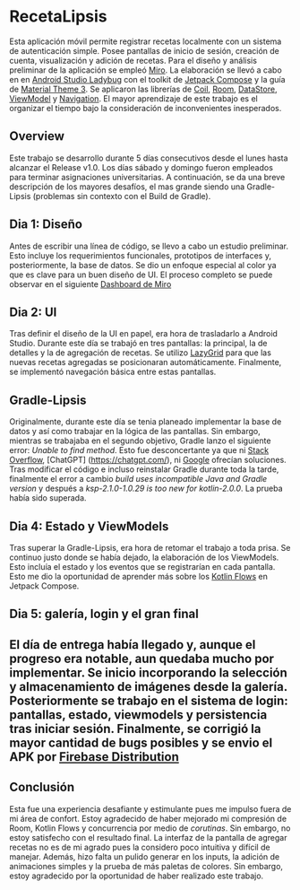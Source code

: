 # RecetaLipsis
Esta aplicación móvil permite registrar recetas localmente con un sistema de autenticación simple. Posee pantallas de inicio de sesión, creación de cuenta, visualización y adición de recetas. Para el diseño y análisis preliminar de la aplicación se empleó [Miro]( https://miro.com). La elaboración se llevó a cabo en en [Android Studio Ladybug]( https://developer.android.com/studio?gad_source=1&gclid=CjwKCAiA8Lu9BhA8EiwAag16b5DL1xs6TON7vF4mRVVeXIR3KMpof0W3NMofzBXhvSuatZj6pwYL0hoCyQoQAvD_BwE&gclsrc=aw.ds)  con el toolkit de [Jetpack Compose]( https://developer.android.com/compose) y la guía de [Material Theme 3]( https://developer.android.com/develop/ui/compose/designsystems/material3). Se aplicaron las librerías de [Coil]( https://coil-kt.github.io/coil/compose/), [Room]( https://developer.android.com/jetpack/androidx/releases/room?hl=es-419), [DataStore]( https://developer.android.com/topic/libraries/architecture/datastore?hl=es-419), [ViewModel](https://developer.android.com/topic/libraries/architecture/viewmodel?hl=es-419) y [Navigation]( https://developer.android.com/develop/ui/compose/navigation?hl=es-419). El mayor aprendizaje de este trabajo es el organizar el tiempo bajo la consideración de inconvenientes inesperados.  

## Overview
Este trabajo se desarrollo durante 5 días consecutivos desde el lunes hasta alcanzar el Release v1.0. Los días sábado y domingo fueron empleados para terminar asignaciones universitarias. A continuación, se da una breve descripción de los mayores desafíos, el mas grande siendo una Gradle-Lipsis (problemas sin contexto con el Build de Gradle). 
## Dia 1: Diseño
Antes de escribir una línea de código, se llevo a cabo un estudio preliminar. Esto incluye los requerimientos funcionales, prototipos de interfaces y, posteriormente, la base de datos. Se dio un enfoque especial al color ya que es clave para un buen diseño de UI. El proceso completo se puede observar en el siguiente [Dashboard de Miro]( https://miro.com/app/board/uXjVLhbZT_M=/?share_link_id=986574319722)
## Dia 2: UI
Tras definir el diseño de la UI en papel, era hora de trasladarlo a Android Studio. Durante este día se trabajó en tres pantallas: la principal, la de detalles y la de agregación de recetas. Se utilizo [LazyGrid]( https://developer.android.com/develop/ui/compose/lists?hl=es-419) para que las nuevas recetas agregadas se posicionaran automáticamente. Finalmente, se implementó navegación básica entre estas pantallas. 
## Gradle-Lipsis
Originalmente, durante este día se tenia planeado implementar la base de datos y así como trabajar en la lógica de las pantallas. Sin embargo, mientras se trabajaba en el segundo objetivo, Gradle lanzo el siguiente error: *Unable to find method*. Esto fue desconcertante ya que ni [Stack Overflow](https://stackoverflow.com/questions), [ChatGPT] (https://chatgpt.com/), ni [Google]( https://www.google.com/) ofrecían soluciones. Tras modificar el código e incluso reinstalar Gradle durante toda la tarde, finalmente el error a cambio  *build uses incompatible Java and Gradle version* y después a *ksp-2.1.0-1.0.29 is too new for kotlin-2.0.0*.  La prueba había sido superada.
## Dia 4: Estado y ViewModels
Tras superar la Gradle-Lipsis, era hora de retomar el trabajo a toda prisa. Se continuo justo donde se había dejado, la elaboración de los ViewModels. Esto incluía el estado y los eventos que se registrarían en cada pantalla. Esto me dio la oportunidad de aprender más sobre los [Kotlin Flows](https://developer.android.com/kotlin/flow) en Jetpack Compose. 
## Dia 5: galería, login y el gran final
El día de entrega había llegado y, aunque el progreso era notable, aun quedaba mucho por implementar. Se inicio incorporando la selección y almacenamiento de imágenes desde la galería.  Posteriormente se trabajo en el sistema de login: pantallas, estado, viewmodels y persistencia tras iniciar sesión. Finalmente, se corrigió la mayor cantidad de bugs posibles y se envio el APK por [Firebase Distribution](https://firebase.google.com/docs/app-distribution)
---

## Conclusión 
Esta fue una experiencia desafiante y estimulante pues me impulso fuera de mi área de confort. Estoy agradecido de haber mejorado mi compresión de Room, Kotlin Flows y concurrencia por medio de *corutinas*. Sin embargo, no estoy satisfecho con el resultado final. La interfaz de la pantalla de agregar recetas no es de mi agrado pues la considero poco intuitiva y difícil de manejar. Además, hizo falta un pulido generar en los inputs, la adición de animaciones simples y la prueba de más paletas de colores. Sin embargo, estoy agradecido por la oportunidad de haber realizado este trabajo. 



